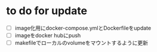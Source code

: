 # to do for update
* [ ] image化用にdocker-compose.ymlとDockerfileをupdate
* [ ] imageをdocker hubにpush
* [ ] makefileでローカルのvolumeをマウントするように更新
